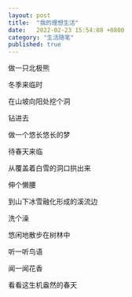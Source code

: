 ```yaml
---
layout: post
title:  "我的理想生活"
date:   2022-02-23 15:54:08 +0800
category: "生活随笔"
published: true
---
```


做一只北极熊

冬季来临时

在山坡向阳处挖个洞

钻进去

<!--more-->

做一个悠长悠长的梦

待春天来临

从覆盖着白雪的洞口拱出来

伸个懒腰

到山下冰雪融化形成的溪流边

洗个澡

悠闲地散步在树林中

听一听鸟语

闻一闻花香

看看这生机盎然的春天